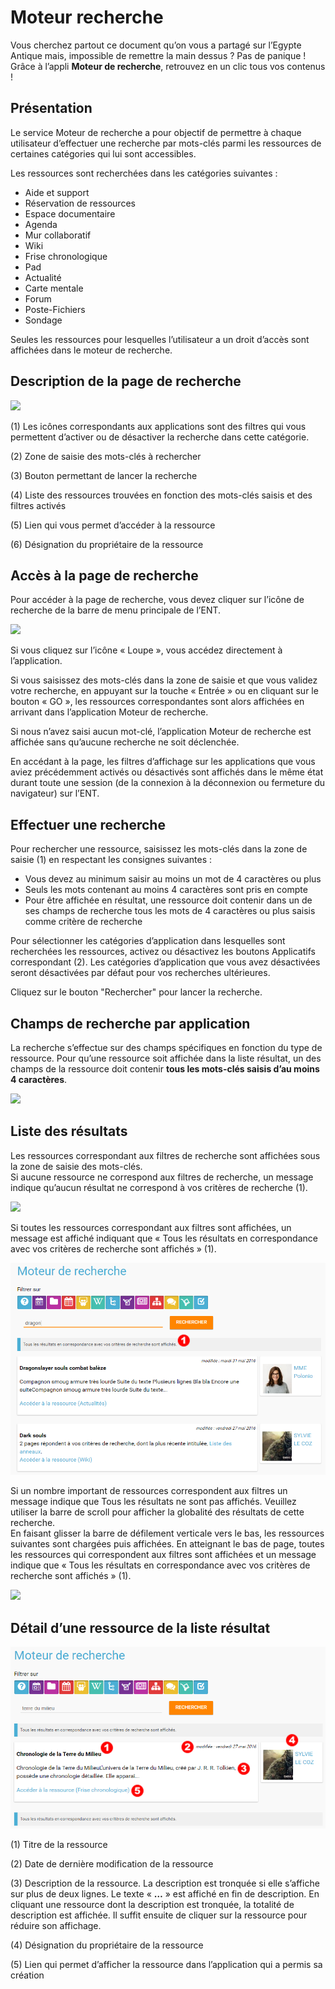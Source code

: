 # Moteur recherche

Vous cherchez partout ce document qu’on vous a partagé sur l’Egypte Antique mais, impossible de remettre la main dessus ? Pas de panique ! Grâce à l’appli **Moteur de recherche**, retrouvez en un clic tous vos contenus !

## Présentation

Le service Moteur de recherche a pour objectif de permettre à chaque utilisateur d’effectuer une recherche par mots-clés parmi les ressources de certaines catégories qui lui sont accessibles.

Les ressources sont recherchées dans les catégories suivantes :

* Aide et support
* Réservation de ressources
* Espace documentaire
* Agenda
* Mur collaboratif
* Wiki
* Frise chronologique
* Pad
* Actualité
* Carte mentale
* Forum
* Poste-Fichiers
* Sondage

Seules les ressources pour lesquelles l’utilisateur a un droit d’accès sont affichées dans le moteur de recherche.

## Description de la page de recherche

![](.gitbook/assets/presentation001-2.png)

\(1\) Les icônes correspondants aux applications sont des filtres qui vous permettent d’activer ou de désactiver la recherche dans cette catégorie.

\(2\) Zone de saisie des mots-clés à rechercher

\(3\) Bouton permettant de lancer la recherche

\(4\) Liste des ressources trouvées en fonction des mots-clés saisis et des filtres activés

\(5\) Lien qui vous permet d’accéder à la ressource

\(6\) Désignation du propriétaire de la ressource

## Accès à la page de recherche

Pour accéder à la page de recherche, vous devez cliquer sur l’icône de recherche de la barre de menu principale de l’ENT.

![](.gitbook/assets/acces0011.png)

Si vous cliquez sur l’icône « Loupe », vous accédez directement à l’application.

Si vous saisissez des mots-clés dans la zone de saisie et que vous validez votre recherche, en appuyant sur la touche « Entrée » ou en cliquant sur le bouton « GO », les ressources correspondantes sont alors affichées en arrivant dans l’application Moteur de recherche.

Si nous n’avez saisi aucun mot-clé, l’application Moteur de recherche est affichée sans qu’aucune recherche ne soit déclenchée.

En accédant à la page, les filtres d’affichage sur les applications que vous aviez précédemment activés ou désactivés sont affichés dans le même état durant toute une session \(de la connexion à la déconnexion ou fermeture du navigateur\) sur l’ENT.

## Effectuer une recherche

Pour rechercher une ressource, saisissez les mots-clés dans la zone de saisie \(1\) en respectant les consignes suivantes :

* Vous devez au minimum saisir au moins un mot de 4 caractères ou plus
* Seuls les mots contenant au moins 4 caractères sont pris en compte
* Pour être affichée en résultat, une ressource doit contenir dans un de ses champs de recherche tous les mots de 4 caractères ou plus saisis comme critère de recherche

Pour sélectionner les catégories d’application dans lesquelles sont recherchées les ressources, activez ou désactivez les boutons Applicatifs correspondant \(2\). Les catégories d’application que vous avez désactivées seront désactivées par défaut pour vos recherches ultérieures.

Cliquez sur le bouton "Rechercher" pour lancer la recherche.

## Champs de recherche par application

La recherche s’effectue sur des champs spécifiques en fonction du type de ressource. Pour qu’une ressource soit affichée dans la liste résultat, un des champs de la ressource doit contenir **tous les mots-clés saisis d’au moins 4 caractères**.

![](.gitbook/assets/tableau-filtre-2%20%281%29.png)

## Liste des résultats

Les ressources correspondant aux filtres de recherche sont affichées sous la zone de saisie des mots-clés.  
Si aucune ressource ne correspond aux filtres de recherche, un message indique qu’aucun résultat ne correspond à vos critères de recherche \(1\).

![](.gitbook/assets/resultat001-2.png)

Si toutes les ressources correspondant aux filtres sont affichées, un message est affiché indiquant que « Tous les résultats en correspondance avec vos critères de recherche sont affichés » \(1\).

![](.gitbook/assets/resultat002-2%20%283%29.png)

Si un nombre important de ressources correspondent aux filtres un message indique que Tous les résultats ne sont pas affichés. Veuillez utiliser la barre de scroll pour afficher la globalité des résultats de cette recherche.  
En faisant glisser la barre de défilement verticale vers le bas, les ressources suivantes sont chargées puis affichées. En atteignant le bas de page, toutes les ressources qui correspondent aux filtres sont affichées et un message indique que « Tous les résultats en correspondance avec vos critères de recherche sont affichés » \(1\).

![](.gitbook/assets/resultat003-2.png)

## Détail d’une ressource de la liste résultat

![](.gitbook/assets/detail001-1%20%283%29.png)

\(1\) Titre de la ressource

\(2\) Date de dernière modification de la ressource

\(3\) Description de la ressource. La description est tronquée si elle s’affiche sur plus de deux lignes. Le texte « **…** » est affiché en fin de description. En cliquant une ressource dont la description est tronquée, la totalité de description est affichée. Il suffit ensuite de cliquer sur la ressource pour réduire son affichage.

\(4\) Désignation du propriétaire de la ressource

\(5\) Lien qui permet d’afficher la ressource dans l’application qui a permis sa création

